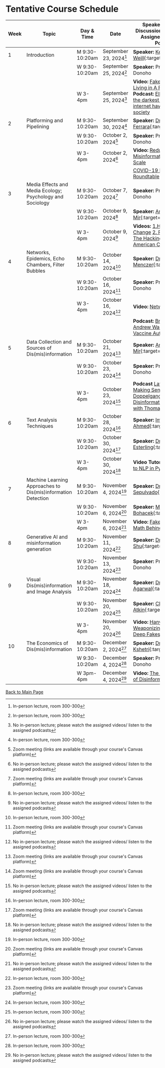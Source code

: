 
# Tentative Course Schedule

| Week | Topic                                                       | Day & Time             | Date                    | Speakers, Lectures, Discussion Sessions, and Assigned Videos and Podcasts                                                                                                                                                                                                                                                                                                                                                                            | Assignments Due     |
|------|--------------------------------------------------------------|------------------------|-------------------------|----------------------------------------------------------------------------------------------------------------------------------------------------------------------------------------------------------------------------------------------------------------------------------------------------------------------------------------------------------------------------------------------------------------------------------------------------|---------------------|
| 1    | Introduction                                                 | M 9:30-10:20am        | September 23, 2024[^1]| **Speaker:** [Kelly Weill](kelly-weill.md){:target="_blank"}                                                                                                                                                                                                                                                                                                                                                                                    |                     |
|      |                                                              | W 9:30-10:20am        | September 25, 2024[^1]| **Speaker:** Prof. David Donoho                                                                                                                                                                                                                                                                                                                                                                            |                     |
|      |                                                              | W 3-4pm               | September 25, 2024[^2]| **Video:** [Fake News vs Facts: Living in A Post-Truth World](https://www.youtube.com/watch?v=FtoIOmppFFE&t=73s)    **Podcast:** [Elle Reeve: How the darkest corners of the internet have poisoned society](https://www.youtube.com/watch?v=CMlBtyJTMfQ)                                                                                                                                                                                                                                                                               |                     |
| 2    | Platforming and Pipelining                                   | M 9:30-10:20am        | September 30, 2024[^1] | **Speaker:** [Dr. Emilio Ferrara](emilio-ferrara.md){:target="_blank"}                                                                                                                                                                                                                                                                                                                                                                             |                     |
|      |                                                              | W 9:30-10:20am        | October 2, 2024[^3]| **Speaker:** Prof. David Donoho                                                                                                                                                                                                                                                                                                                                                                                      |                     |
|      |                                                              | W 3-4pm               | October 2, 2024[^2]        | **Video:** [Reducing Misinformation Sharing at Scale](https://www.youtube.com/watch?v=cjEQikrwbBg) |                                                                                                                                                                                                                                                |                     |
|      |                                                              |                        |                         | [COVID-19 Misinformation Roundtable](https://www.youtube.com/watch?v=5CZUFJZCNJk)                                                                                                                                                                                                                                                                                                                          |                     |
| 3    | Media Effects and Media Ecology; Psychology and Sociology    | M 9:30-10:20am        | October 7, 2024[^3]         | **Speaker:** Prof. David Donoho                                                                                                                                                                                                                                                                                                                                                                                      |                     |
|      |                                                              | W 9:30-10:20am        | October 9, 2024[^1] | **Speaker:** [Andrey Mir](andrey-mir.md){:target="_blank"}                                                                                                                                                                                                                                                                                                                                                                                    |                     |
|      |                                                              | W 3-4pm               | October 9, 2024[^2] | **Videos:** [1.How Minds Change](https://www.youtube.com/watch?v=Zz9dxJtqnsk)  [2. Robert Lustig: The Hacking of the American Child](https://www.youtube.com/watch?v=Y1zh9Wya6M4)                                                                                                                                                                                                                               |Assign. 1|
| 4    | Networks, Epidemics, Echo Chambers, Filter Bubbles           | M 9:30-10:20am        | October 14, 2024[^1] | **Speaker:** [Dr. Filippo Menczer](filippo-menczer.md){:target="_blank"}                                                                                                                                                                                                                                                                                                                                                                             |                     |
|      |                                                              | W 9:30-10:20am        | October 16, 2024[^3]        | **Speaker:** Prof. David Donoho                                                                                                                                                                                                                                                                                                                                                                                     |                     |
|      |                                                              | W 3-4pm               | October 16, 2024[^2]        | **Video:** [Network Propaganda](https://www.youtube.com/watch?v=v7iWP-4rYg4&t=758s)                                                                                                                                                                                                                                                                                                                        |Assign. 2|
|      |                                                              |                        |                         | **Podcast:** [Brian Deer: Andrew Wakefield and Vaccine Autism Fraud](https://www.youtube.com/watch?v=icJtTHgR_Ds)                                                                                                                                                                                                                                                                                            |                     |
| 5    | Data Collection and Sources of Dis(mis)information           | M 9:30-10:20am        | October 21, 2024[^3]        | **Speaker:** [Andrey Mir](andrey-mir.md){:target="_blank"}                                                                                                                                                                                                                                                                                                                                                                                       |                     |
|      |                                                              | W 9:30-10:20am        | October 23, 2024[^3]        |**Speaker:** Prof. David Donoho                                                                                                                                                                                                                                                                                                                                                                         |                     |
|      |                                                              | W 3-4pm               | October 23, 2024[^2]        | **Podcast** [Lawfare Daily: Making Sense of the Doppelganger Disinformation Operation, with Thomas Rid](https://www.youtube.com/watch?v=aV8HjidERY4)                                                                                                                                                                                                                                                                                                                                                                                                     |                     |
| 6    | Text Analysis Techniques                                     | M 9:30-10:20am        | October 28, 2024[^1]        | **Speaker:** [Imran Ahmed](imran-ahmed.md){:target="_blank"}                                                                                                                                                                                                                                                                                                                                                                                     |                     |
|      |                                                              | W 9:30-10:20am        | October 30, 2024[^3]        | **Speaker:** [Dr. Kevin Esterling](kevin-esterling.md){:target="_blank"}                                                                                                                                                                                                                                                                                                                                                                                     |Assign. 3|
|      |                                                              | W 3-4pm               | October 30, 2024[^2]        | **Video Tutorial:** [Introduction to NLP in Python](https://www.youtube.com/watch?v=xvqsFTUsOmc)                                                                                                                                                                                                                                                                    |                     |
| 7    | Machine Learning Approaches to Dis(mis)information Detection | M 9:30-10:20am        | November 4, 2024[^1]        | **Speaker:** [Dr. Brandon Sepulvado](brandon-sepulvado.md){:target="_blank"}                                                                                                                                                                                                                                                                                                                                                                              |                     |
|      |                                                              | W 9:30-10:20am        | November 6, 2024[^3]        | **Speaker:** [Maty Bohacek](Maty-Bohacek.md){:target="_blank"}                                                                                                                                                                                                                                                                                                                                                                                |                     |
|      |                                                              | W 3-4pm               | November 6, 2024[^2]        | **Video:** [Fake News: The Math Behind the Myths](https://www.youtube.com/watch?v=XgUZgDQa2SU)                                                                                                                                                                                                                                                                                                              |                     |
| 8    | Generative AI and misinformation generation                  | M 9:30-10:20am        | November 11, 2024[^1]       | **Speaker:** [Dr. Kai Shu](kai-shu.md){:target="_blank"}                                                                                                                                                                                                                                                                                                                                                                                     |                     |
|      |                                                              | W 9:30-10:20am        | November 13, 2024[^3]       | **Speaker:** Prof. David Donoho                                                                                                                                                                                                                                                                                                                                                                                      |Assign. 4|
| 9    | Visual Dis(mis)information and Image Analysis                | M 9:30-10:20am        | November 18, 2024[^1]       | **Speaker:** [Dr. Shruti Agarwal](shruti-agarwal.md){:target="_blank"}                                                                                                                                                                                                                                                                                                                                                                             |                     |
|      |                                                              | W 9:30-10:20am        | November 20, 2024[^1]       | **Speaker:** [Claire Atkin](claire-atkin.md){:target="_blank"}                                                                                                                                                                                                                                                                                                                                                                                 |                     |
|      |                                                              | W 3-4pm               | November 20, 2024[^2]       | **Video:** [Hany Farid: Creating, Weaponizing, and Detecting Deep Fakes](https://www.youtube.com/watch?v=lcecvICwFf8)                                                                                                                                                                                                                                                                                        |Assign. 5|
| 10   | The Economics of Dis(mis)information                         | M 9:30-10:20am        | December 2, 2024[^1]        | **Speaker:** [Dr. Nir Kshetri](nir-kshetri.md){:target="_blank"}                                                                                                                                                                                                                                                                                                                                                                              |                     |
|      |                                                              | W 9:30-10:20am        | December 4, 2024[^1]        | **Speaker:** Prof. David Donoho                                                                                                                                                                                                                                                                                                                                                                            |                     |
|      |                                                              | W 3pm-4pm               | December 4, 2024[^2]        | **Video:** [The Microeconomics of Disinformation](https://www.youtube.com/watch?v=JJZObKWG8ok)                                                                                                                                                                                                                                                                                                             |Assign. 6|




[^1]: In-person lecture, room 300-300 
[^2]: No in-person lecture; please watch the assigned videos/ listen to the assigned podcasts 
[^3]: Zoom meeting (links are available through your course's Canvas platform)


[Back to Main Page](README.md)
